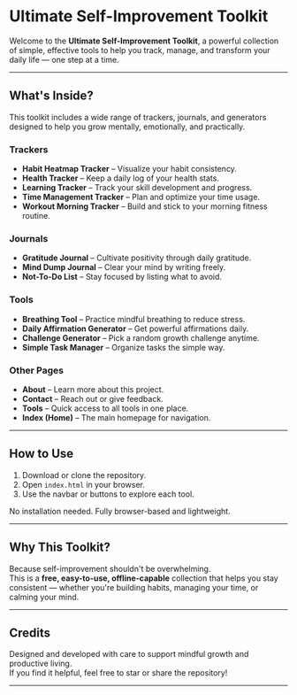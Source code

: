 # Ultimate Self-Improvement Toolkit

Welcome to the **Ultimate Self-Improvement Toolkit**, a powerful collection of simple, effective tools to help you track, manage, and transform your daily life — one step at a time.

---

## What's Inside?

This toolkit includes a wide range of trackers, journals, and generators designed to help you grow mentally, emotionally, and practically.

### **Trackers**
- **Habit Heatmap Tracker** – Visualize your habit consistency.
- **Health Tracker** – Keep a daily log of your health stats.
- **Learning Tracker** – Track your skill development and progress.
- **Time Management Tracker** – Plan and optimize your time usage.
- **Workout Morning Tracker** – Build and stick to your morning fitness routine.

### **Journals**
- **Gratitude Journal** – Cultivate positivity through daily gratitude.
- **Mind Dump Journal** – Clear your mind by writing freely.
- **Not-To-Do List** – Stay focused by listing what to avoid.

### **Tools**
- **Breathing Tool** – Practice mindful breathing to reduce stress.
- **Daily Affirmation Generator** – Get powerful affirmations daily.
- **Challenge Generator** – Pick a random growth challenge anytime.
- **Simple Task Manager** – Organize tasks the simple way.

### **Other Pages**
- **About** – Learn more about this project.
- **Contact** – Reach out or give feedback.
- **Tools** – Quick access to all tools in one place.
- **Index (Home)** – The main homepage for navigation.

---

## How to Use

1. Download or clone the repository.
2. Open `index.html` in your browser.
3. Use the navbar or buttons to explore each tool.

No installation needed. Fully browser-based and lightweight.

---

## Why This Toolkit?

Because self-improvement shouldn't be overwhelming.  
This is a **free, easy-to-use, offline-capable** collection that helps you stay consistent — whether you're building habits, managing your time, or calming your mind.

---

## Credits

Designed and developed with care to support mindful growth and productive living.  
If you find it helpful, feel free to star or share the repository!

---

